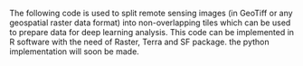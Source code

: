 The following code is used to split remote sensing images (in GeoTiff or any geospatial raster data format) into non-overlapping tiles which can be used to prepare data for deep learning analysis. This code can be implemented in R software with the need of Raster, Terra and SF package. the python implementation will soon be made. 
